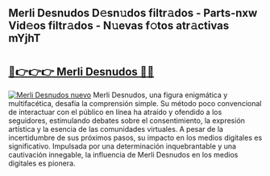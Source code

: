 ## Merli Desnudos D𝚎sn𝚞dos filtr𝚊dos - Parts-nxw Vid𝚎os filtr𝚊dos - N𝚞evas f𝚘tos atr𝚊ctivas mYjhT

# <h2><a href="http://mb0s6ou.tromn.icu/?c=Merli+Desnudos">🔗👉👉👉 Merli Desnudos 🔗🔗</a></h2>

[![Merli Desnudos nuevo](https://i.imgur.com/pEAQMta.gif)](http://mb0s6ou.tromn.icu/?c=Merli+Desnudos)
Merli Desnudos, una figura enigmática y multifacética, desafía la comprensión simple. Su método poco convencional de interactuar con el público en línea ha atraído y ofendido a los seguidores, estimulando debates sobre el consentimiento, la expresión artística y la esencia de las comunidades virtuales. A pesar de la incertidumbre de sus próximos pasos, su impacto en los medios digitales es significativo. Impulsada por una determinación inquebrantable y una cautivación innegable, la influencia de Merli Desnudos en los medios digitales es pionera.

